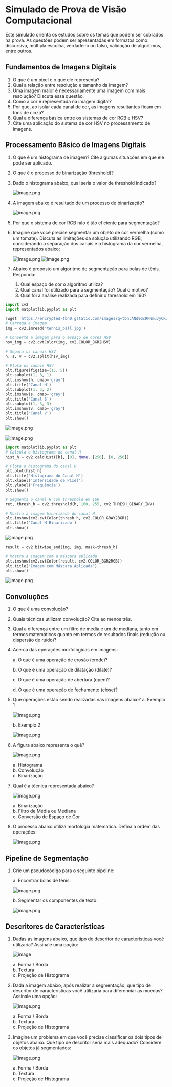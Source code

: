 # Simulado de Prova de Visão Computacional

Este simulado orienta os estudos sobre os temas que podem ser cobrados na prova. As questões podem ser apresentadas em formatos como: discursiva, múltipla escolha, verdadeiro ou falso, validação de algoritmos, entre outros.

## Fundamentos de Imagens Digitais

1. O que é um pixel e o que ele representa?
2. Qual a relação entre resolução e tamanho da imagem?
3. Uma imagem maior é necessariamente uma imagem com mais resolução? Discuta essa questão.
4. Como a cor é representada na imagem digital?
5. Por que, ao isolar cada canal de cor, as imagens resultantes ficam em tons de cinza?
6. Qual a diferença básica entre os sistemas de cor RGB e HSV?
7. Cite uma aplicação do sistema de cor HSV no processamento de imagens.

## Processamento Básico de Imagens Digitais

1. O que é um histograma de imagem? Cite algumas situações em que ele pode ser aplicado.
2. O que é o processo de binarização (threshold)?
3. Dado o histograma abaixo, qual seria o valor de threshold indicado?

   ![image.png](images//image.png)
    
4. A imagem abaixo é resultado de um processo de binarização?

   ![image.png](images//image1.png)

5. Por que o sistema de cor RGB não é tão eficiente para segmentação?
6. Imagine que você precise segmentar um objeto de cor vermelha (como um tomate). Discuta as limitações da solução utilizando RGB, considerando a separação dos canais e o histograma da cor vermelha, representados abaixo:

   ![image.png](images//image2.png)
   ![image.png](images//image3.png)

7. Abaixo é proposto um algoritmo de segmentação para bolas de tênis. Responda:
    1. Qual espaço de cor o algoritmo utiliza?
    2. Qual canal foi utilizado para a segmentação? Qual o motivo?
    3. Qual foi a análise realizada para definir o threshold em 160?

```python
import cv2
import matplotlib.pyplot as plt

!wget 'https://encrypted-tbn0.gstatic.com/images?q=tbn:ANd9GcRPNmu7yCR3QemtNCgfY0QOOnW_Vg0arczF38Dumv2Vayx9E7IMwQbMUqApXJW8nxz6pXc&usqp=CAU' -O 'tennis_ball.jpg'
# Carrega a imagem
img = cv2.imread('tennis_ball.jpg')

# Converte a imagem para o espaço de cores HSV
hsv_img = cv2.cvtColor(img, cv2.COLOR_BGR2HSV)

# Separa os canais HSV
h, s, v = cv2.split(hsv_img)

# Plota os canais HSV
plt.figure(figsize=(15, 5))
plt.subplot(1, 3, 1)
plt.imshow(h, cmap='gray')
plt.title('Canal H')
plt.subplot(1, 3, 2)
plt.imshow(s, cmap='gray')
plt.title('Canal S')
plt.subplot(1, 3, 3)
plt.imshow(v, cmap='gray')
plt.title('Canal V')
plt.show()
```

![image.png](images//image4.png)

![image.png](images//image5.png)

```python
import matplotlib.pyplot as plt
# Calcula o histograma do canal H
hist_h = cv2.calcHist([h], [0], None, [256], [0, 256])

# Plota o histograma do canal H
plt.plot(hist_h)
plt.title('Histograma do Canal H')
plt.xlabel('Intensidade de Pixel')
plt.ylabel('Frequência')
plt.show()

# Segmenta o canal H com threshold em 160
ret, thresh_h = cv2.threshold(h, 160, 255, cv2.THRESH_BINARY_INV)

# Mostra a imagem binarizada do canal H
plt.imshow(cv2.cvtColor(thresh_h, cv2.COLOR_GRAY2BGR))
plt.title('Canal H Binarizado')
plt.show()
```

![image.png](images//image6.png)

```python
result = cv2.bitwise_and(img, img, mask=thresh_h)

# Mostra a imagem com a máscara aplicada
plt.imshow(cv2.cvtColor(result, cv2.COLOR_BGR2RGB))
plt.title('Imagem com Máscara Aplicada')
plt.show()
```

![image.png](images//image7.png)

## Convoluções

1. O que é uma convolução?
2. Quais técnicas utilizam convolução? Cite ao menos três.
3. Qual a diferença entre um filtro de média e um de mediana, tanto em termos matemáticos quanto em termos de resultados finais (redução ou dispersão de ruído)?
4. Acerca das operações morfológicas em imagens:
   
    a. O que é uma operação de erosão (erode)?
   
    b. O que é uma operação de dilatação (dilate)?
   
    c. O que é uma operação de abertura (open)?
   
    d. O que é uma operação de fechamento (close)?
    
5. Que operações estão sendo realizadas nas imagens abaixo? 
    a. Exemplo 1
    
    ![image.png](images//image8.png)
    
    b. Exemplo 2
    
    ![image.png](images//image9.png)

6. A figura abaixo representa o quê? 
    
    ![image.png](images//image10.png)
    
    a. Histograma  
    b. Convolução  
    c. Binarização  

7. Qual é a técnica representada abaixo? 
    
    ![image.png](images//image11.png)
    
    a. Binarização  
    b. Filtro de Média ou Mediana  
    c. Conversão de Espaço de Cor  

8. O processo abaixo utiliza morfologia matemática. Defina a ordem das operações:

    ![image.png](images//image12.png)

## Pipeline de Segmentação

1. Crie um pseudocódigo para o seguinte pipeline: 

    a. Encontrar bolas de tênis:

    ![image.png](images//image13.png)
    
    b. Segmentar os componentes de texto:

    ![image.png](images//image14.png)

## Descritores de Características

1. Dadas as imagens abaixo, que tipo de descritor de características você utilizaria? Assinale uma opção:

    ![image](https://github.com/user-attachments/assets/c27eb9f6-2ef6-42ed-918b-06eb59b5c3a4)

    a. Forma / Borda  
    b. Textura  
    c. Projeção de Histograma  

2. Dada a imagem abaixo, após realizar a segmentação, que tipo de descritor de características você utilizaria para diferenciar as moedas? Assinale uma opção:

    ![image.png](images//image16.png)

    a. Forma / Borda  
    b. Textura  
    c. Projeção de Histograma  

3. Imagine um problema em que você precise classificar os dois tipos de objetos abaixo. Que tipo de descritor seria mais adequado? Considere os objetos já segmentados:

    ![image.png](images//image17.png)

    a. Forma / Borda  
    b. Textura  
    c. Projeção de Histograma  

